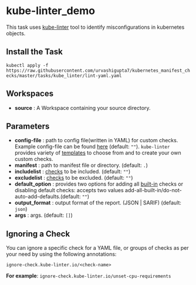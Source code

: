 # kube-linter_demo

This task uses [kube-linter](https://github.com/stackrox/kube-linter) tool to identify misconfigurations in kubernetes objects.

## Install the Task
`kubectl apply -f https://raw.githubusercontent.com/urvashigupta7/kubernetes_manifest_checks/master/tasks/kube_linter/lint-yaml.yaml`

## Workspaces
* **source** : A Workspace containing your source directory.

## Parameters
* **config-file** : path to config file(written in YAML) for custom checks. Example config-file can be found [here](https://github.com/mfosterrox/kube-linter-walkthrough/blob/main/configs/config_customChecks.yaml) (default: `""`). `kube-linter` provides variety of [templates](https://docs.kubelinter.io/#/generated/templates) to choose from and to create your own custom checks. 
* **manifest** : path to manifest file or directory. (default: `.`)
* **includelist** : [checks](https://docs.kubelinter.io/#/generated/checks) to be included. (default: `""`)
* **excludelist** : [checks](https://docs.kubelinter.io/#/generated/checks) to be excluded. (default: `""`)
* **default_option** : provides two options for adding all [built-in](https://docs.kubelinter.io/#/generated/checks) checks or disabling default checks: accepts two values add-all-built-in/do-not-auto-add-defaults.(default: `""`)
* **output_format** : output format of the report. (JSON | SARIF) (default: `json`)
* **args** : args. (default: `[]`)


## Ignoring a Check
You can ignore a specific check for a YAML file, or groups of checks as per your need by using the following annotations:

`ignore-check.kube-linter.io/<check-name>`

**For example**: `ignore-check.kube-linter.io/unset-cpu-requirements`




